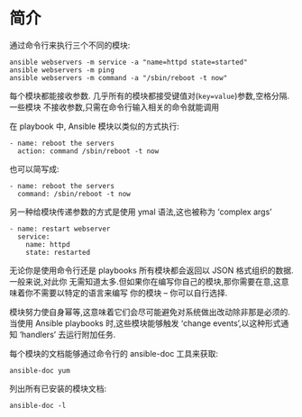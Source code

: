 # 简介

通过命令行来执行三个不同的模块:

```
ansible webservers -m service -a "name=httpd state=started"
ansible webservers -m ping
ansible webservers -m command -a "/sbin/reboot -t now"
```

每个模块都能接收参数. 几乎所有的模块都接受键值对\(`key=value`\)参数,空格分隔.一些模块 不接收参数,只需在命令行输入相关的命令就能调用

在 playbook 中, Ansible 模块以类似的方式执行:

```
- name: reboot the servers
  action: command /sbin/reboot -t now
```

也可以简写成:

```
- name: reboot the servers
  command: /sbin/reboot -t now
```

另一种给模块传递参数的方式是使用 ymal 语法,这也被称为 ‘complex args’

```
- name: restart webserver
  service:
    name: httpd
    state: restarted
```

无论你是使用命令行还是 playbooks 所有模块都会返回以 JSON 格式组织的数据.一般来说,对此你 无需知道太多.但如果你在编写你自己的模块,那你需要在意,这意味着你不需要以特定的语言来编写 你的模块 – 你可以自行选择.

模块努力使自身幂等,这意味着它们会尽可能避免对系统做出改动除非那是必须的.当使用 Ansible playbooks 时,这些模块能够触发 ‘change events’,以这种形式通知 ‘handlers’ 去运行附加任务.

每个模块的文档能够通过命令行的 ansible-doc 工具来获取:

```
ansible-doc yum
```

列出所有已安装的模块文档:

```
ansible-doc -l
```



